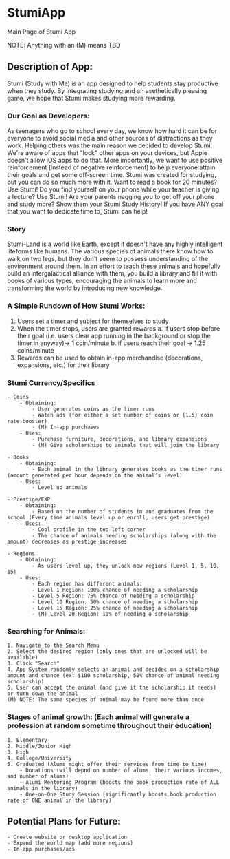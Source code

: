 # StumiApp
Main Page of Stumi App

NOTE: Anything with an (M) means TBD

## Description of App:

Stumi (Study with Me) is an app designed to help students stay productive when they study. By integrating studying and an asethetically pleasing game, we hope that Stumi makes studying more rewarding.

### Our Goal as Developers:
As teenagers who go to school every day, we know how hard it can be for everyone to avoid social media and other sources of distractions as they work. Helping others was the main reason we decided to develop Stumi. We're aware of apps that "lock" other apps on your devices, but Apple doesn't allow iOS apps to do that. More importantly, we want to use positive reinforcement (instead of negative reinforcement) to help everyone attain their goals and get some off-screen time. Stumi was created for studying, but you can do so much more with it. Want to read a book for 20 minutes? Use Stumi! Do you find yourself on your phone while your teacher is giving a lecture? Use Stumi! Are your parents nagging you to get off your phone and study more? Show them your Stumi Study History! If you have ANY goal that you want to dedicate time to, Stumi can help!

### Story
Stumi-Land is a world like Earth, except it doesn't have any highly intelligent lifeforms like humans. The various species of animals there know how to walk on two legs, but they don't seem to possess understanding of the environment around them. In an effort to teach these animals and hopefully build an intergalactical alliance with them, you build a library and fill it with books of various types, encouraging the animals to learn more and transforming the world by introducing new knowledge.


### A Simple Rundown of How Stumi Works:
1. Users set a timer and subject for themselves to study
2. When the timer stops, users are granted rewards
    a. if users stop before their goal (i.e. users clear app running in the background or stop the timer in anyway)-> 1 coin/minute
    b. if users reach their goal -> 1.25 coins/minute
3. Rewards can be used to obtain in-app merchandise (decorations, expansions, etc.) for their library

### Stumi Currency/Specifics
    - Coins
        - Obtaining:
            - User generates coins as the timer runs
            - Watch ads (for either a set number of coins or {1.5} coin rate booster)
            - (M) In-app purchases
        - Uses:
            - Purchase furniture, decorations, and library expansions
            - (M) Give scholarships to animals that will join the library
        
    - Books
        - Obtaining: 
            - Each animal in the library generates books as the timer runs (amount generated per hour depends on the animal's level)
        - Uses:
            - Level up animals
            
    - Prestige/EXP
        - Obtaining: 
            - Based on the number of students in and graduates from the school (Every time animals level up or enroll, users get prestige)
        - Uses:
            - Cool profile in the top left corner
            - The chance of animals needing scholarships (along with the amount) decreases as prestige increases
            
    - Regions
        - Obtaining:
            - As users level up, they unlock new regions (Level 1, 5, 10, 15)
        - Uses:
            - Each region has different animals:
            - Level 1 Region: 100% chance of needing a scholarship
            - Level 5 Region: 75% chance of needing a scholarship
            - Level 10 Region: 50% chance of needing a scholarship
            - Level 15 Region: 25% chance of needing a scholarship
            - (M) Level 20 Region: 10% of needing a scholarship
    
### Searching for Animals:
    1. Navigate to the Search Menu
    2. Select the desired region (only ones that are unlocked will be available)
    3. Click "Search"
    4. App System randomly selects an animal and decides on a scholarship amount and chance (ex: $100 scholarship, 50% chance of animal needing scholarship)
    5. User can accept the animal (and give it the scholarship it needs) or turn down the animal
    (M) NOTE: The same species of animal may be found more than once
    
### Stages of animal growth: (Each animal will generate a profession at random sometime throughout their education)
    1. Elementary
    2. Middle/Junior High
    3. High
    4. College/University
    5. Graduated (Alums might offer their services from time to time)
        - Donations (will depnd on number of alums, their various incomes, and number of alums)
        - Alumi Mentoring Program (boosts the book production rate of ALL animals in the library)
        - One-on-One Study Session (significantly boosts book production rate of ONE animal in the library)

## Potential Plans for Future:
    - Create website or desktop application
    - Expand the world map (add more regions)
    - In-app purchases/ads
